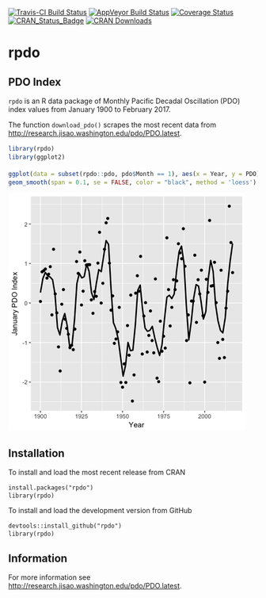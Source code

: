 
<!-- README.md is generated from README.Rmd. Please edit that file -->
[![Travis-CI Build Status](https://travis-ci.org/poissonconsulting/rpdo.svg?branch=master)](https://travis-ci.org/poissonconsulting/rpdo) [![AppVeyor Build Status](https://ci.appveyor.com/api/projects/status/github/poissonconsulting/rpdo?branch=master&svg=true)](https://ci.appveyor.com/project/poissonconsulting/rpdo) [![Coverage Status](https://img.shields.io/codecov/c/github/poissonconsulting/rpdo/master.svg)](https://codecov.io/github/poissonconsulting/rpdo?branch=master) [![CRAN\_Status\_Badge](http://www.r-pkg.org/badges/version/rpdo)](https://cran.r-project.org/package=rpdo) [![CRAN Downloads](http://cranlogs.r-pkg.org/badges/grand-total/rpdo)](https://CRAN.R-project.org/package=rpdo)

rpdo
====

PDO Index
---------

`rpdo` is an R data package of Monthly Pacific Decadal Oscillation (PDO) index values from January 1900 to February 2017.

The function `download_pdo()` scrapes the most recent data from <http://research.jisao.washington.edu/pdo/PDO.latest>.

``` r
library(rpdo)
library(ggplot2)

ggplot(data = subset(rpdo::pdo, pdo$Month == 1), aes(x = Year, y = PDO)) + 
geom_smooth(span = 0.1, se = FALSE, color = "black", method = 'loess') + geom_point() + ylab("January PDO Index")
```

![Pacific Decadal Oscillation (PDO) Index for January by year.](tools/README-unnamed-chunk-2-1.png)

Installation
------------

To install and load the most recent release from CRAN

    install.packages("rpdo")
    library(rpdo)

To install and load the development version from GitHub

    devtools::install_github("rpdo")
    library(rpdo)

Information
-----------

For more information see <http://research.jisao.washington.edu/pdo/PDO.latest>.
